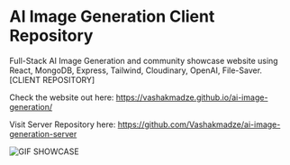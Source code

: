 # AI Image Generation Client Repository

Full-Stack AI Image Generation and community showcase website using React, MongoDB, Express, Tailwind, Cloudinary, OpenAI, File-Saver. [CLIENT REPOSITORY]

Check the website out here: https://vashakmadze.github.io/ai-image-generation/

Visit Server Repository here: https://github.com/Vashakmadze/ai-image-generation-server

![GIF SHOWCASE](https://github.com/Vashakmadze/ai-image-generation-server/blob/main/generator.gif "WEBSITE SHOWCASE")

